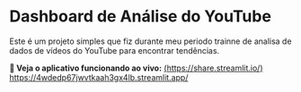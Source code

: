# Dashboard de Análise do YouTube

Este é um  projeto simples que fiz durante  meu periodo trainne  de analisa de dados de vídeos do YouTube para encontrar tendências.

**🚀 Veja o aplicativo funcionando ao vivo:** [(https://share.streamlit.io/)]((https://4wdedp67jwvtkaah3gx4lb.streamlit.app/))
https://4wdedp67jwvtkaah3gx4lb.streamlit.app/
